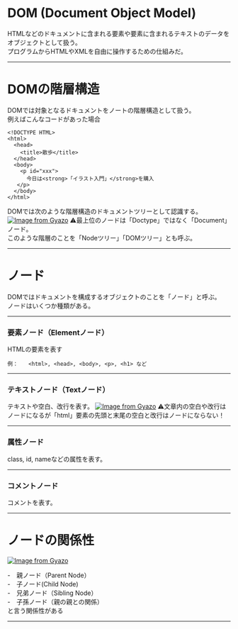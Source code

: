 # DOM (Document Object Model)
HTMLなどのドキュメントに含まれる要素や要素に含まれるテキストのデータをオブジェクトとして扱う。   
プログラムからHTMLやXMLを自由に操作するための仕組みだ。
***

# DOMの階層構造
DOMでは対象となるドキュメントをノートの階層構造として扱う。   
例えばこんなコードがあった場合
~~~
<!DOCTYPE HTML>
<html>
  <head>
    <title>散歩</title>
  </head>
  <body>
    <p id="xxx">
      今日は<strong>「イラスト入門」</strong>を購入
   </p>
  </body>
</html>
~~~
DOMでは次のような階層構造のドキュメントツリーとして認識する。
[![Image from Gyazo](https://i.gyazo.com/4be5f9b6bed38b9e445f1f1a6f507521.png)](https://gyazo.com/4be5f9b6bed38b9e445f1f1a6f507521)
⚠️最上位のノードは「Doctype」ではなく「Document」ノード。   
このような階層のことを「Nodeツリー」「DOMツリー」とも呼ぶ。  
***

# ノード
DOMではドキュメントを構成するオブジェクトのことを「ノード」と呼ぶ。   
ノードはいくつか種類がある。
***

###  要素ノード（Elementノード）
HTMLの要素を表す
~~~
例：　　<html>, <head>, <body>, <p>, <h1> など
~~~
***
  
### テキストノード（Textノード）
テキストや空白、改行を表す。
[![Image from Gyazo](https://i.gyazo.com/2109ff5c20d2bb1b18aa49fe6bff3fbe.png)](https://gyazo.com/2109ff5c20d2bb1b18aa49fe6bff3fbe)
⚠️文章内の空白や改行はノードになるが「html」要素の先頭と末尾の空白と改行はノードにならない！
***

### 属性ノード
class, id, nameなどの属性を表す。
***

### コメントノード
コメントを表す。
***

# ノードの関係性
[![Image from Gyazo](https://i.gyazo.com/2486f26325242c9e4690230853761e7e.png)](https://gyazo.com/2486f26325242c9e4690230853761e7e)

-　親ノード（Parent Node）   
-　子ノード(Child Node)    
-　兄弟ノード（Sibling Node）  
-　子孫ノード（親の親との関係）   
と言う関係性がある
***
